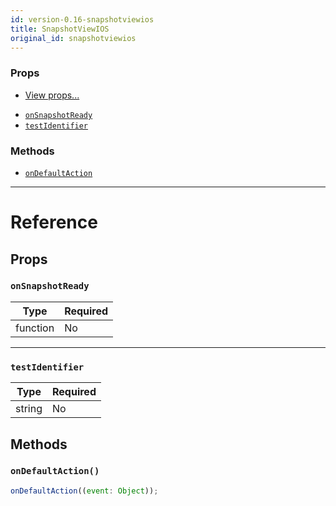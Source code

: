 ```yaml
---
id: version-0.16-snapshotviewios
title: SnapshotViewIOS
original_id: snapshotviewios
---
```


### Props

- [View props...](view.md#props)

* [`onSnapshotReady`](snapshotviewios.md#onsnapshotready)
* [`testIdentifier`](snapshotviewios.md#testidentifier)

### Methods

- [`onDefaultAction`](snapshotviewios.md#ondefaultaction)

---

# Reference

## Props

### `onSnapshotReady`

| Type     | Required |
| -------- | -------- |
| function | No       |

---

### `testIdentifier`

| Type   | Required |
| ------ | -------- |
| string | No       |

## Methods

### `onDefaultAction()`

```javascript
onDefaultAction((event: Object));
```
